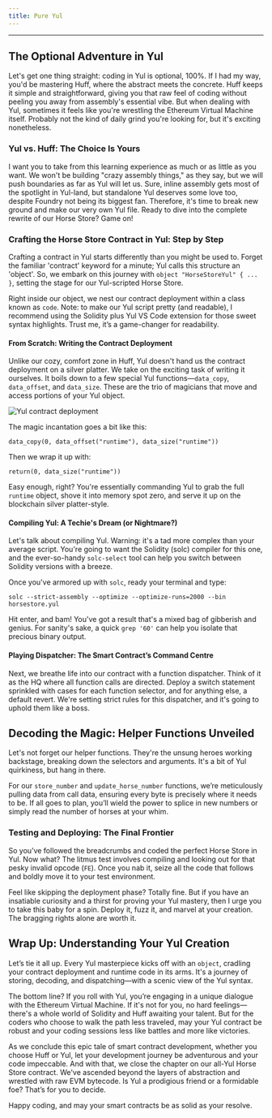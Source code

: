 ```yaml
---
title: Pure Yul
---
```


---

## The Optional Adventure in Yul

Let's get one thing straight: coding in Yul is optional, 100%. If I had my way, you'd be mastering Huff, where the abstract meets the concrete. Huff keeps it simple and straightforward, giving you that raw feel of coding without peeling you away from assembly's essential vibe. But when dealing with Yul, sometimes it feels like you're wrestling the Ethereum Virtual Machine itself. Probably not the kind of daily grind you're looking for, but it's exciting nonetheless.

### Yul vs. Huff: The Choice Is Yours

I want you to take from this learning experience as much or as little as you want. We won't be building "crazy assembly things," as they say, but we will push boundaries as far as Yul will let us. Sure, inline assembly gets most of the spotlight in Yul-land, but standalone Yul deserves some love too, despite Foundry not being its biggest fan. Therefore, it's time to break new ground and make our very own Yul file. Ready to dive into the complete rewrite of our Horse Store? Game on!

### Crafting the Horse Store Contract in Yul: Step by Step

Crafting a contract in Yul starts differently than you might be used to. Forget the familiar 'contract' keyword for a minute; Yul calls this structure an 'object'. So, we embark on this journey with `object "HorseStoreYul" { ... }`, setting the stage for our Yul-scripted Horse Store.

Right inside our object, we nest our contract deployment within a class known as `code`. Note: to make our Yul script pretty (and readable), I recommend using the Solidity plus Yul VS Code extension for those sweet syntax highlights. Trust me, it’s a game-changer for readability.

#### From Scratch: Writing the Contract Deployment

Unlike our cozy, comfort zone in Huff, Yul doesn't hand us the contract deployment on a silver platter. We take on the exciting task of writing it ourselves. It boils down to a few special Yul functions—`data_copy`, `data_offset`, and `data_size`. These are the trio of magicians that move and access portions of your Yul object.

![Yul contract deployment](https://cdn.videotap.com/618/screenshots/2ke2SHMrl9xCpgGCvimu-447.21.png)

The magic incantation goes a bit like this:

```
data_copy(0, data_offset("runtime"), data_size("runtime"))
```

Then we wrap it up with:

```
return(0, data_size("runtime"))
```

Easy enough, right? You're essentially commanding Yul to grab the full `runtime` object, shove it into memory spot zero, and serve it up on the blockchain silver platter-style.

#### Compiling Yul: A Techie's Dream (or Nightmare?)

Let's talk about compiling Yul. Warning: it's a tad more complex than your average script. You're going to want the Solidity (solc) compiler for this one, and the ever-so-handy `solc-select` tool can help you switch between Solidity versions with a breeze.

Once you've armored up with `solc`, ready your terminal and type:

```shell
solc --strict-assembly --optimize --optimize-runs=2000 --bin horsestore.yul
```

Hit enter, and bam! You've got a result that's a mixed bag of gibberish and genius. For sanity's sake, a quick `grep '60'` can help you isolate that precious binary output.

#### Playing Dispatcher: The Smart Contract’s Command Centre

Next, we breathe life into our contract with a function dispatcher. Think of it as the HQ where all function calls are directed. Deploy a switch statement sprinkled with cases for each function selector, and for anything else, a default revert. We're setting strict rules for this dispatcher, and it's going to uphold them like a boss.

## Decoding the Magic: Helper Functions Unveiled

Let's not forget our helper functions. They're the unsung heroes working backstage, breaking down the selectors and arguments. It's a bit of Yul quirkiness, but hang in there.

For our `store_number` and `update_horse_number` functions, we’re meticulously pulling data from call data, ensuring every byte is precisely where it needs to be. If all goes to plan, you’ll wield the power to splice in new numbers or simply read the number of horses at your whim.

### Testing and Deploying: The Final Frontier

So you’ve followed the breadcrumbs and coded the perfect Horse Store in Yul. Now what? The litmus test involves compiling and looking out for that pesky invalid opcode (`FE`). Once you nab it, seize all the code that follows and boldly move it to your test environment.

Feel like skipping the deployment phase? Totally fine. But if you have an insatiable curiosity and a thirst for proving your Yul mastery, then I urge you to take this baby for a spin. Deploy it, fuzz it, and marvel at your creation. The bragging rights alone are worth it.

## Wrap Up: Understanding Your Yul Creation

Let’s tie it all up. Every Yul masterpiece kicks off with an `object`, cradling your contract deployment and runtime code in its arms. It's a journey of storing, decoding, and dispatching—with a scenic view of the Yul syntax.

The bottom line? If you roll with Yul, you’re engaging in a unique dialogue with the Ethereum Virtual Machine. If it's not for you, no hard feelings—there's a whole world of Solidity and Huff awaiting your talent. But for the coders who choose to walk the path less traveled, may your Yul contract be robust and your coding sessions less like battles and more like victories.

As we conclude this epic tale of smart contract development, whether you choose Huff or Yul, let your development journey be adventurous and your code impeccable. And with that, we close the chapter on our all-Yul Horse Store contract. We've ascended beyond the layers of abstraction and wrestled with raw EVM bytecode. Is Yul a prodigious friend or a formidable foe? That’s for you to decide.

Happy coding, and may your smart contracts be as solid as your resolve.

